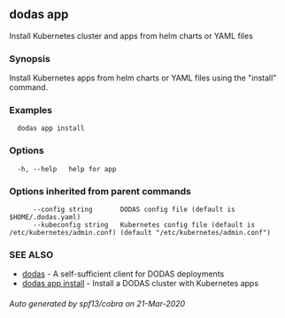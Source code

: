 ## dodas app

Install Kubernetes cluster and apps from helm charts or YAML files

### Synopsis

Install Kubernetes apps from helm charts or YAML files using the "install" 
command.

### Examples

```
  dodas app install
```

### Options

```
  -h, --help   help for app
```

### Options inherited from parent commands

```
      --config string       DODAS config file (default is $HOME/.dodas.yaml)
      --kubeconfig string   Kubernetes config file (default is /etc/kubernetes/admin.conf) (default "/etc/kubernetes/admin.conf")
```

### SEE ALSO

* [dodas](dodas.md)	 - A self-sufficient client for DODAS deployments
* [dodas app install](dodas_app_install.md)	 - Install a DODAS cluster with Kubernetes apps

###### Auto generated by spf13/cobra on 21-Mar-2020
